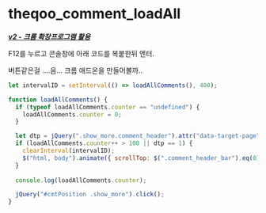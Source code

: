# theqoo_comment_loadAll


***[v2 - 크롬 확장프로그램 활용](https://github.com/lordchiwoo/theqoo_comment_loadAll/blob/main/v2.md)***


F12를 누르고 콘솔창에 아래 코드를 복붙한뒤 엔터.


버튼같은걸 ....음... 크롬 애드온을 만들어볼까..

``` js
let intervalID = setInterval(() => loadAllComments(), 400);

function loadAllComments() {
  if (typeof loadAllComments.counter == "undefined") {
    loadAllComments.counter = 0;
  }

  let dtp = jQuery(".show_more.comment_header").attr("data-target-page");
  if (loadAllComments.counter++ > 100 || dtp == 1) {
    clearInterval(intervalID);
    $("html, body").animate({ scrollTop: $(".comment_header_bar").eq(0).offset().top - 200 }, 2000);
  }
  
  console.log(loadAllComments.counter);

  jQuery("#cmtPosition .show_more").click();
}
```
